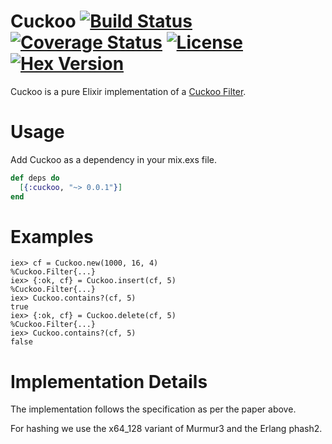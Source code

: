 Cuckoo [![Build Status](https://img.shields.io/travis/gmcabrita/cuckoo.svg?style=flat)](https://travis-ci.org/gmcabrita/cuckoo) [![Coverage Status](https://img.shields.io/coveralls/gmcabrita/cuckoo.svg?style=flat)](https://coveralls.io/r/gmcabrita/cuckoo?branch=master) [![License](http://img.shields.io/hexpm/l/cuckoo.svg?style=flat)](https://github.com/gmcabrita/cuckoo/blob/master/LICENSE) [![Hex Version](http://img.shields.io/hexpm/v/cuckoo.svg?style=flat)](https://hex.pm/packages/cuckoo)
======

Cuckoo is a pure Elixir implementation of a [Cuckoo Filter](https://www.cs.cmu.edu/~dga/papers/cuckoo-conext2014.pdf).

# Usage

Add Cuckoo as a dependency in your mix.exs file.

```elixir
def deps do
  [{:cuckoo, "~> 0.0.1"}]
end
```

# Examples

```iex
iex> cf = Cuckoo.new(1000, 16, 4)
%Cuckoo.Filter{...}
iex> {:ok, cf} = Cuckoo.insert(cf, 5)
%Cuckoo.Filter{...}
iex> Cuckoo.contains?(cf, 5)
true
iex> {:ok, cf} = Cuckoo.delete(cf, 5)
%Cuckoo.Filter{...}
iex> Cuckoo.contains?(cf, 5)
false
```

# Implementation Details

The implementation follows the specification as per the paper above.

For hashing we use the x64_128 variant of Murmur3 and the Erlang phash2.
